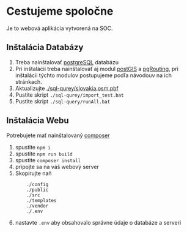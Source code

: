 # Cestujeme spoločne
Je to webová aplikácia vytvorená na SOC.
## Inštalácia Databázy
1. Treba nainštalovať [postgreSQL](https://www.postgresql.org/download/) databázu
2. Pri inštalácii treba nainštalovať aj modul [postGIS](https://postgis.net/) a [pgRouting](https://pgrouting.org/), pri inštalácii týchto modulov postupujeme podľa návodouv na ich stránkach.
3. Aktualizujte [./sql-qurey/slovakia.osm.pbf](http://download.geofabrik.de/europe/slovakia-latest.osm.pbf)
4. Pustite skript `./sql-qurey/import_test.bat`
5. Pustite skript `./sql-query/runAll.bat`

## Inštalácia Webu
Potrebujete mať nainštalovaný [composer](https://getcomposer.org/download/)
1. spustite `npm i`
2. spustite `npm run build`
3. spustite `composer install`
4. pripojte sa na váš webový server
5. Skopirujte naň
	```
		./config
		./public
		./src
		./templates
		./vendor
		./.env
	```
6. nastavte `.env` aby obsahovalo správne údaje o databáze a serveri
